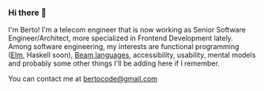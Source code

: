 ### Hi there 👋

I'm Berto!
I'm a telecom engineer that is now working as Senior Software Engineer/Architect, more specialized in Frontend Development lately.
Among software engineering, my interests are functional programming ([Elm](http://elm-lang.org), Haskell soon), [Beam languages](https://github.com/llaisdy/beam_languages), accessibility, usability, mental models and probably some other things I'll be adding here if I remember.

You can contact me at bertocode@gmail.com
